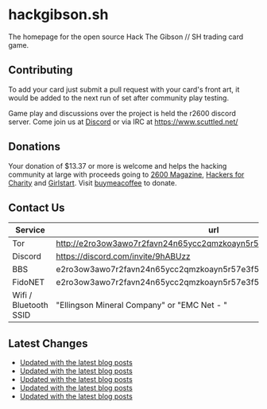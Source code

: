 # hackgibson.sh
The homepage for the open source Hack The Gibson // SH trading card game.


## Contributing

To add your card just submit a pull request with your card's front art, it would be added to the next run of set after community play testing.

Game play and discussions over the project is held the r2600 discord server. Come join us at [Discord](https://discord.com/invite/9hABUzz) or via IRC at https://www.scuttled.net/


## Donations

Your donation of $13.37 or more is welcome and helps the hacking community at large with proceeds going to [2600 Magazine](https://2600.com/), [Hackers for Charity](https://hackersforcharity.org) and [Girlstart](https://girlstart.org).  Visit [buymeacoffee](https://www.buymeacoffee.com/hackgibson.sh) to donate.


## Contact Us

Service | url
-|-
Tor | http://e2ro3ow3awo7r2favn24n65ycc2qmzkoayn5r57e3f56nvjwdcgg32ad.onion
Discord | https://discord.com/invite/9hABUzz
BBS | e2ro3ow3awo7r2favn24n65ycc2qmzkoayn5r57e3f56nvjwdcgg32ad.onion:23
FidoNET | e2ro3ow3awo7r2favn24n65ycc2qmzkoayn5r57e3f56nvjwdcgg32ad.onion:24554
Wifi / Bluetooth SSID | "Ellingson Mineral Company" or "EMC Net - <fidonet address>"

## Latest Changes
<!-- BLOG-POST-LIST:START -->
- [Updated with the latest blog posts](https://github.com/DFW2600/hackgibson.sh/commit/a90ae57509ef53b45ff347a3ba57b6560633e9b7)
- [Updated with the latest blog posts](https://github.com/DFW2600/hackgibson.sh/commit/df5ff53db6f6aac801020e885d84855f91d68ca0)
- [Updated with the latest blog posts](https://github.com/DFW2600/hackgibson.sh/commit/4cf6c5398bcea118fd031771a949e7eec30f28d3)
- [Updated with the latest blog posts](https://github.com/DFW2600/hackgibson.sh/commit/bb8e6449fd8b49382cef4bc0efb7f5f40ca1c68f)
- [Updated with the latest blog posts](https://github.com/DFW2600/hackgibson.sh/commit/43772521f54468e7f426faf1eb787c64320330ff)
<!-- BLOG-POST-LIST:END -->
